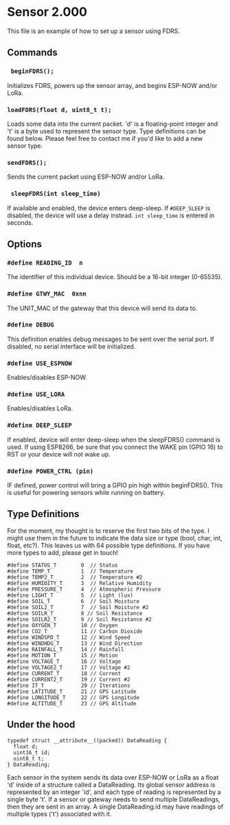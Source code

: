 # Sensor 2.000
This file is an example of how to set up a sensor using FDRS. 


## Commands
### ``` beginFDRS();```
Initializes FDRS, powers up the sensor array, and begins ESP-NOW and/or LoRa.
### ```loadFDRS(float d, uint8_t t);```
Loads some data into the current packet. 'd' is a floating-point integer and 't' is a byte used to represent the sensor type. Type definitions can be found below. Please feel free to contact me if you'd like to add a new sensor type.
### ```sendFDRS();```
Sends the current packet using ESP-NOW and/or LoRa.
### ``` sleepFDRS(int sleep_time)```
If available and enabled, the device enters deep-sleep. If ```#DEEP_SLEEP``` is disabled, the device will use a delay instead. ```int sleep_time``` is entered in seconds.

## Options

### ```#define READING_ID  n```
The identifier of this individual device. Should be a 16-bit integer (0-65535). 
### ```#define GTWY_MAC  0xnn```
The UNIT_MAC of the gateway that this device will send its data to.
### ```#define DEBUG```
This definition enables debug messages to be sent over the serial port. If disabled, no serial interface will be initialized. 
### ```#define USE_ESPNOW```
Enables/disables ESP-NOW.
### ```#define USE_LORA```
Enables/disables LoRa.
### ```#define DEEP_SLEEP```
If enabled, device will enter deep-sleep when the sleepFDRS() command is used. If using ESP8266, be sure that you connect the WAKE pin (GPIO 16) to RST or your device will not wake up. 
### ```#define POWER_CTRL (pin)```
IF defined, power control will bring a GPIO pin high within beginFDRS(). This is useful for powering sensors while running on battery.
## Type Definitions 
For the moment, my thought is to reserve the first two bits of the type. I might use them in the future to indicate the data size or type (bool, char,  int, float, etc?). This leaves us with 64 possible type definitions. If you have more types to add, please get in touch!
```
#define STATUS_T        0  // Status 
#define TEMP_T          1  // Temperature 
#define TEMP2_T         2  // Temperature #2
#define HUMIDITY_T      3  // Relative Humidity 
#define PRESSURE_T      4  // Atmospheric Pressure 
#define LIGHT_T         5  // Light (lux) 
#define SOIL_T          6  // Soil Moisture 
#define SOIL2_T         7  // Soil Moisture #2 
#define SOILR_T         8 // Soil Resistance 
#define SOILR2_T        9 // Soil Resistance #2 
#define OXYGEN_T        10 // Oxygen 
#define CO2_T           11 // Carbon Dioxide
#define WINDSPD_T       12 // Wind Speed
#define WINDHDG_T       13 // Wind Direction
#define RAINFALL_T      14 // Rainfall
#define MOTION_T        15 // Motion
#define VOLTAGE_T       16 // Voltage
#define VOLTAGE2_T      17 // Voltage #2
#define CURRENT_T       18 // Current
#define CURRENT2_T      19 // Current #2
#define IT_T            20 // Iterations
#define LATITUDE_T      21 // GPS Latitude
#define LONGITUDE_T     22 // GPS Longitude
#define ALTITUDE_T      23 // GPS Altitude

```
## Under the hood
```
typedef struct __attribute__((packed)) DataReading {
  float d;
  uint16_t id;
  uint8_t t;
} DataReading;
```
Each sensor in the system sends its data over ESP-NOW or LoRa as a float 'd' inside of a structure called a DataReading. Its global sensor address is represented by an integer 'id', and each type of reading is represented by a single byte 't'.  If a sensor or gateway needs to send multiple DataReadings, then they are sent in an array. A single DataReading.id may have readings of multiple types ('t') associated with it.
